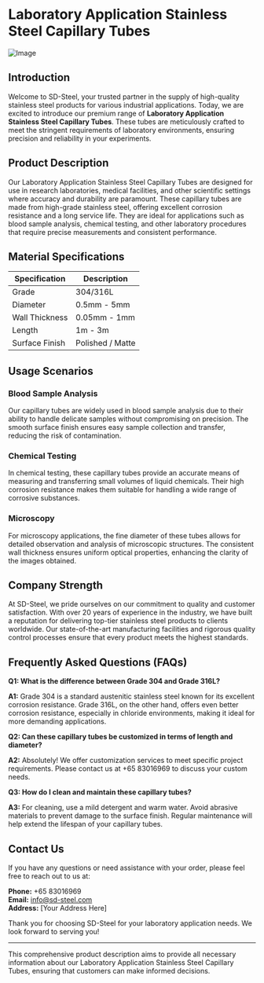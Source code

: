 # Laboratory Application Stainless Steel Capillary Tubes

![Image](https://github.com/user-attachments/assets/2567258e-e124-4816-932d-1809bd27ef0b)

## Introduction

Welcome to SD-Steel, your trusted partner in the supply of high-quality stainless steel products for various industrial applications. Today, we are excited to introduce our premium range of **Laboratory Application Stainless Steel Capillary Tubes**. These tubes are meticulously crafted to meet the stringent requirements of laboratory environments, ensuring precision and reliability in your experiments.

## Product Description

Our Laboratory Application Stainless Steel Capillary Tubes are designed for use in research laboratories, medical facilities, and other scientific settings where accuracy and durability are paramount. These capillary tubes are made from high-grade stainless steel, offering excellent corrosion resistance and a long service life. They are ideal for applications such as blood sample analysis, chemical testing, and other laboratory procedures that require precise measurements and consistent performance.

## Material Specifications

| Specification | Description |
|---------------|-------------|
| Grade         | 304/316L    |
| Diameter      | 0.5mm - 5mm |
| Wall Thickness | 0.05mm - 1mm |
| Length        | 1m - 3m     |
| Surface Finish | Polished / Matte |

## Usage Scenarios

### Blood Sample Analysis

Our capillary tubes are widely used in blood sample analysis due to their ability to handle delicate samples without compromising on precision. The smooth surface finish ensures easy sample collection and transfer, reducing the risk of contamination.

### Chemical Testing

In chemical testing, these capillary tubes provide an accurate means of measuring and transferring small volumes of liquid chemicals. Their high corrosion resistance makes them suitable for handling a wide range of corrosive substances.

### Microscopy

For microscopy applications, the fine diameter of these tubes allows for detailed observation and analysis of microscopic structures. The consistent wall thickness ensures uniform optical properties, enhancing the clarity of the images obtained.

## Company Strength

At SD-Steel, we pride ourselves on our commitment to quality and customer satisfaction. With over 20 years of experience in the industry, we have built a reputation for delivering top-tier stainless steel products to clients worldwide. Our state-of-the-art manufacturing facilities and rigorous quality control processes ensure that every product meets the highest standards.

## Frequently Asked Questions (FAQs)

**Q1: What is the difference between Grade 304 and Grade 316L?**

**A1:** Grade 304 is a standard austenitic stainless steel known for its excellent corrosion resistance. Grade 316L, on the other hand, offers even better corrosion resistance, especially in chloride environments, making it ideal for more demanding applications.

**Q2: Can these capillary tubes be customized in terms of length and diameter?**

**A2:** Absolutely! We offer customization services to meet specific project requirements. Please contact us at +65 83016969 to discuss your custom needs.

**Q3: How do I clean and maintain these capillary tubes?**

**A3:** For cleaning, use a mild detergent and warm water. Avoid abrasive materials to prevent damage to the surface finish. Regular maintenance will help extend the lifespan of your capillary tubes.

## Contact Us

If you have any questions or need assistance with your order, please feel free to reach out to us at:

**Phone:** +65 83016969  
**Email:** info@sd-steel.com  
**Address:** [Your Address Here]

Thank you for choosing SD-Steel for your laboratory application needs. We look forward to serving you!

---

This comprehensive product description aims to provide all necessary information about our Laboratory Application Stainless Steel Capillary Tubes, ensuring that customers can make informed decisions.